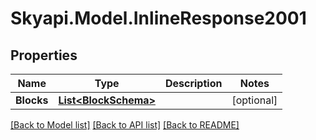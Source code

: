 
# Skyapi.Model.InlineResponse2001

## Properties

Name | Type | Description | Notes
------------ | ------------- | ------------- | -------------
**Blocks** | [**List&lt;BlockSchema&gt;**](BlockSchema.md) |  | [optional] 

[[Back to Model list]](../README.md#documentation-for-models)
[[Back to API list]](../README.md#documentation-for-api-endpoints)
[[Back to README]](../README.md)

